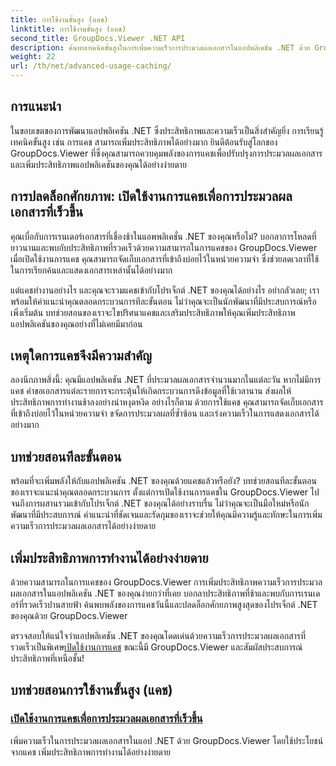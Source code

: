 ```yaml
---
title: การใช้งานขั้นสูง (แคช)
linktitle: การใช้งานขั้นสูง (แคช)
second_title: GroupDocs.Viewer .NET API
description: ค้นพบเทคนิคขั้นสูงในการเพิ่มความเร็วการประมวลผลเอกสารในแอปพลิเคชัน .NET ด้วย GroupDocs.Viewer เรียนรู้วิธีเปิดใช้งานการแคชเพื่อประสิทธิภาพที่เร็วขึ้นทันที!
weight: 22
url: /th/net/advanced-usage-caching/
---
```


## การแนะนำ

ในขอบเขตของการพัฒนาแอปพลิเคชัน .NET ซึ่งประสิทธิภาพและความเร็วเป็นสิ่งสำคัญยิ่ง การเรียนรู้เทคนิคขั้นสูง เช่น การแคช สามารถเพิ่มประสิทธิภาพได้อย่างมาก ยินดีต้อนรับสู่โลกของ GroupDocs.Viewer ที่ซึ่งคุณสามารถควบคุมพลังของการแคชเพื่อปรับปรุงการประมวลผลเอกสารและเพิ่มประสิทธิภาพแอปพลิเคชันของคุณได้อย่างง่ายดาย

## การปลดล็อกศักยภาพ: เปิดใช้งานการแคชเพื่อการประมวลผลเอกสารที่เร็วขึ้น

คุณเบื่อกับการเรนเดอร์เอกสารที่เชื่องช้าในแอพพลิเคชั่น .NET ของคุณหรือไม่? บอกลาการโหลดที่ยาวนานและพบกับประสิทธิภาพที่รวดเร็วด้วยความสามารถในการแคชของ GroupDocs.Viewer เมื่อเปิดใช้งานการแคช คุณสามารถจัดเก็บเอกสารที่เข้าถึงบ่อยไว้ในหน่วยความจำ ซึ่งช่วยลดเวลาที่ใช้ในการเรียกค้นและแสดงเอกสารเหล่านั้นได้อย่างมาก

แต่แคชทำงานอย่างไร และคุณจะรวมแคชเข้ากับโปรเจ็กต์ .NET ของคุณได้อย่างไร อย่ากลัวเลย; เราพร้อมให้คำแนะนำคุณตลอดกระบวนการทีละขั้นตอน ไม่ว่าคุณจะเป็นนักพัฒนาที่มีประสบการณ์หรือเพิ่งเริ่มต้น บทช่วยสอนของเราจะไขปริศนาแคชและเสริมประสิทธิภาพให้คุณเพิ่มประสิทธิภาพแอปพลิเคชันของคุณอย่างที่ไม่เคยมีมาก่อน

## เหตุใดการแคชจึงมีความสำคัญ

ลองนึกภาพสิ่งนี้: คุณมีแอปพลิเคชัน .NET ที่ประมวลผลเอกสารจำนวนมากในแต่ละวัน หากไม่มีการแคช คำขอเอกสารแต่ละรายการจะกระตุ้นให้เกิดกระบวนการดึงข้อมูลที่ใช้เวลานาน ส่งผลให้ประสิทธิภาพการทำงานช้าลงอย่างน่าหงุดหงิด อย่างไรก็ตาม ด้วยการใช้แคช คุณสามารถจัดเก็บเอกสารที่เข้าถึงบ่อยไว้ในหน่วยความจำ ขจัดการประมวลผลที่ซ้ำซ้อน และเร่งความเร็วในการแสดงเอกสารได้อย่างมาก

## บทช่วยสอนทีละขั้นตอน

พร้อมที่จะเพิ่มพลังให้กับแอปพลิเคชัน .NET ของคุณด้วยแคชแล้วหรือยัง? บทช่วยสอนทีละขั้นตอนของเราจะแนะนำคุณตลอดกระบวนการ ตั้งแต่การเปิดใช้งานการแคชใน GroupDocs.Viewer ไปจนถึงการผสานรวมเข้ากับโปรเจ็กต์ .NET ของคุณได้อย่างราบรื่น ไม่ว่าคุณจะเป็นมือใหม่หรือนักพัฒนาที่มีประสบการณ์ คำแนะนำที่ชัดเจนและรัดกุมของเราจะช่วยให้คุณมีความรู้และทักษะในการเพิ่มความเร็วการประมวลผลเอกสารได้อย่างง่ายดาย

## เพิ่มประสิทธิภาพการทำงานได้อย่างง่ายดาย

ด้วยความสามารถในการแคชของ GroupDocs.Viewer การเพิ่มประสิทธิภาพความเร็วการประมวลผลเอกสารในแอปพลิเคชัน .NET ของคุณง่ายกว่าที่เคย บอกลาประสิทธิภาพที่ช้าและพบกับการเรนเดอร์ที่รวดเร็วปานสายฟ้า ค้นพบพลังของการแคชวันนี้และปลดล็อกศักยภาพสูงสุดของโปรเจ็กต์ .NET ของคุณด้วย GroupDocs.Viewer

 ตรวจสอบให้แน่ใจว่าแอปพลิเคชัน .NET ของคุณโดดเด่นด้วยความเร็วการประมวลผลเอกสารที่รวดเร็วเป็นพิเศษ[เปิดใช้งานการแคช](./enable-caching/) ขณะนี้มี GroupDocs.Viewer และสัมผัสประสบการณ์ประสิทธิภาพที่เหนือชั้น!

## บทช่วยสอนการใช้งานขั้นสูง (แคช)
### [เปิดใช้งานการแคชเพื่อการประมวลผลเอกสารที่เร็วขึ้น](./enable-caching/)
เพิ่มความเร็วในการประมวลผลเอกสารในแอป .NET ด้วย GroupDocs.Viewer โดยใช้ประโยชน์จากแคช เพิ่มประสิทธิภาพการทำงานได้อย่างง่ายดาย